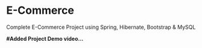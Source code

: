 # E-Commerce
Complete E-Commerce Project using Spring, Hibernate, Bootstrap &amp; MySQL

__#Added Project Demo video...__

